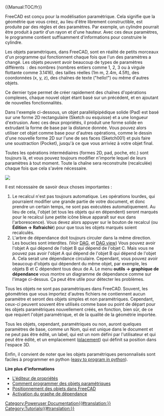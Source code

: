 





{{Manual:TOC/fr}}

FreeCAD est conçu pour la modélisation paramétrique. Cela signifie que la géométrie que vous créez, au lieu d\'être librement constructible, est produite par des règles et des paramètres. Par exemple, un cylindre pourrait être produit à partir d\'un rayon et d\'une hauteur. Avec ces deux paramètres, le programme contient suffisamment d\'informations pour construire le cylindre.

Les objets paramétriques, dans FreeCAD, sont en réalité de petits morceaux d\'un programme qui fonctionnent chaque fois que l\'un des paramètres a changé. Les objets peuvent avoir beaucoup de types de paramètres différents  : des nombres (nombres entiers comme 1, 2, 3 ou à virgule flottante comme 3.1416), des tailles réelles (1m m, 2.4m, 4.5ft), des coordonnées (x, y, z), des chaînes de texte (\"hello!\") ou même d'autres objets.

Ce dernier type permet de créer rapidement des chaînes d\'opérations complexes, chaque nouvel objet étant basé sur un précédent, et en ajoutant de nouvelles fonctionnalités.

Dans l\'exemple ci-dessous, un objet parallélipipédique solide (Pad) est basé sur une forme 2D rectangulaire (Sketch ou esquisse) et a une longueur d\'extrusion. Avec ces deux propriétés, il produit une forme solide en extrudant la forme de base par la distance donnée. Vous pouvez alors utiliser cet objet comme base pour d\'autres opérations, comme le dessin d\'une nouvelle forme 2D sur l\'une de ses faces (Sketch001) et puis faire une soustraction (Pocket), jusqu\'à ce que vous arriviez à votre objet final.

Toutes les opérations intermédiaires (formes 2D, pad, poche, etc.) sont toujours là, et vous pouvez toujours modifier n\'importe lequel de leurs paramètres à tout moment. Toute la chaîne sera reconstruite (recalculée) chaque fois que cela s\'avère nécessaire.

![](images/Parametric_objects.jpg )

Il est nécessaire de savoir deux choses importantes :

1.  Le recalcul n\'est pas toujours automatique. Les opérations lourdes, qui pourraient modifier une grande partie de votre document, et donc prendre un certain temps, ne sont pas exécutées automatiquement. Au lieu de cela, l\'objet (et tous les objets qui en dépendent) seront marqués pour le recalcul (une petite icône bleue apparaît sur eux dans l\'arborescence). Vous devez alors appuyer sur le bouton de recalcul (ou **Édition -> Rafraichir**) pour que tous les objets marqués soient recalculés.
2.  L\'arbre de dépendance doit toujours circuler dans la même direction. Les boucles sont interdites. (Voir [DAG](Glossary#Directed_Acyclic_Graph.md), et [DAG view](DAG_view/fr.md)) Vous pouvez avoir l\'objet A qui dépend de l\'objet B qui dépend de l\'objet C. Mais vous ne pouvez pas avoir l\'objet A qui dépend de l\'objet B qui dépend de l\'objet A. Cela serait une dépendance circulaire. Cependant, vous pouvez avoir beaucoup d\'objets qui dépendent du même objet, par exemple, les objets B et C dépendent tous deux de A. Le menu **outils → graphique de dépendance** vous montre un diagramme de dépendance comme sur l\'image ci-dessus. Ça peut être utile pour détecter les problèmes.

Tous les objets ne sont pas paramétriques dans FreeCAD. Souvent, les géométries que vous importez d\'autres fichiers ne contiennent aucun paramètre et seront des objets simples et non paramétriques. Cependant, ceux-ci peuvent souvent être utilisés comme base ou point de départ pour les objets paramétriques nouvellement créés, en fonction, bien sûr, de ce que requiert l\'objet paramétrique, et de la qualité de la géométrie importée.

Tous les objets, cependant, paramétriques ou non, auront quelques paramètres de base, comme un Nom, qui est unique dans le document et ne peut pas être édité, un label, qui est un nom défini par l'utilisateur et qui peut être édité, et un emplacement ([placement](placement.md)) qui définit sa position dans l\'espace 3D.

Enfin, il convient de noter que les objets paramétriques personnalisés sont faciles à programmer en python ([easy to program in python](Scripted_objects.md)).

**Lire plus d\'informations**

-   [L\'éditeur de propriétés](Property_editor/fr.md)
-   [Comment programmer des objets paramétriques](Scripted_objects/fr.md)
-   [Positionnement des objets dans FreeCAD](Placement/fr.md)
-   [Activation du graphe de dépendance](Std_DependencyGraph/fr.md)




[Category:Poweruser Documentation{{\#translation:}}](Category:Poweruser_Documentation.md) [Category:Tutorials{{\#translation:}}](Category:Tutorials.md)
